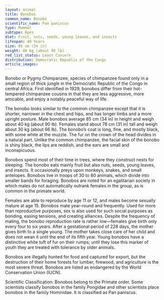 ```yaml
---
layout: animal
title: Bonobos
common_name: Bonobo
scientific_name: Pan paniscus
type: Mammal
subtype: Apes
diet: Fruit, nuts, seeds, young leaves, and insects
lifespan: 40 Years
size: 85 cm (34 in)
weight: 40 kg (about 90 lb)
red_list_status: Least Concern
distribution: Democratic Republic of the Congo
article_images: 
---
```


Bonobo or Pygmy Chimpanzee, species of chimpanzee found only in a small region of thick jungle in the Democratic Republic of the Congo in central Africa. First identified in 1929, bonobos differ from their hot-tempered chimpanzee cousins in that they are less aggressive, more amicable, and enjoy a notably peaceful way of life. 

The bonobo looks similar to the common chimpanzee except that it is shorter, narrower in the chest and hips, and has longer limbs and a more upright posture. Male bonobos average 85 cm (34 in) in height and weigh about 40 kg (about 90 lb). Females stand about 78 cm (31 in) tall and weigh about 30 kg (about 66 lb). The bonobo’s coat is long, fine, and mostly black, with some white at the muzzle. The fur on the crown of the head divides in a natural part. Unlike the common chimpanzee, the facial skin of the bonobo is shiny black, the lips are reddish, and the ears are small and inconspicuous. 

Bonobos spend most of their time in trees, where they construct nests for sleeping. The bonobo eats mainly fruit but also nuts, seeds, young leaves, and insects. It occasionally preys upon monkeys, snakes, and small antelopes. Bonobos live in troops of 30 to 80 animals, which divide into smaller bands for foraging. Bonobos are noted for an egalitarian society in which males do not automatically outrank females in the group, as is common in the primate world. 

Females are able to reproduce by age 11 or 12, and males become sexually mature at age 15. Bonobos mate year-round and frequently. Used for more than reproductive purposes, sex is also used for such social purposes as bonding, easing tensions, and creating alliances. Despite the frequency of mating, the bonobo reproduction rate is rather low—females give birth only every four to six years. After a gestational period of 228 days, the mother gives birth to a single young. The mother takes close care of her child and does not wean it until the end of its fifth year. Young bonobos have a distinctive white tuft of fur on their rumps; until they lose this marker of youth they are treated with tolerance by older animals. 

Bonobos are illegally hunted for food and captured for export, but the destruction of their home forests for lumber, firewood, and agriculture is the most severe threat. Bonobos are listed as endangered by the World Conservation Union (IUCN).

Scientific Classification: Bonobos belong to the Primate order. Some scientists classify bonobos in the family Pongidae and other scientists place bonobos in the family Hominidae. It is classified as Pan paniscus.
